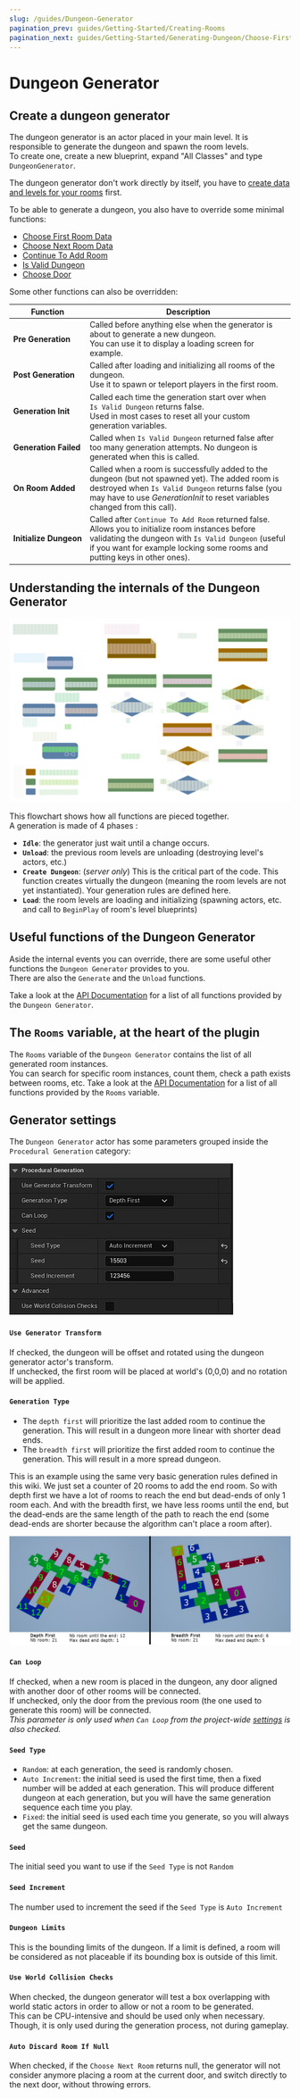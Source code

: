 ```yaml
---
slug: /guides/Dungeon-Generator
pagination_prev: guides/Getting-Started/Creating-Rooms
pagination_next: guides/Getting-Started/Generating-Dungeon/Choose-First-Room-Data
---
```


# Dungeon Generator

## Create a dungeon generator

The dungeon generator is an actor placed in your main level. It is responsible to generate the dungeon and spawn the room levels.\
To create one, create a new blueprint, expand "All Classes" and type `DungeonGenerator`.

The dungeon generator don't work directly by itself, you have to [create data and levels for your rooms](Creating-Rooms) first.

To be able to generate a dungeon, you also have to override some minimal functions:

- [Choose First Room Data](Choose-First-Room-Data.md)
- [Choose Next Room Data](Choose-Next-Room-Data.md)
- [Continue To Add Room](Continue-To-Add-Room.md)
- [Is Valid Dungeon](Is-Valid-Dungeon.md)
- [Choose Door](Choose-Door.md)

Some other functions can also be overridden:

Function | Description
--- | ---
**Pre&nbsp;Generation** | Called before anything else when the generator is about to generate a new dungeon.<br/>You can use it to display a loading screen for example.
**Post&nbsp;Generation** | Called after loading and initializing all rooms of the dungeon.<br/>Use it to spawn or teleport players in the first room.
**Generation&nbsp;Init** | Called each time the generation start over when `Is Valid Dungeon` returns false.<br/>Used in most cases to reset all your custom generation variables.
**Generation&nbsp;Failed** | Called when `Is Valid Dungeon` returned false after too many generation attempts. No dungeon is generated when this is called.
**On&nbsp;Room&nbsp;Added** | Called when a room is successfully added to the dungeon (but not spawned yet). The added room is destroyed when `Is Valid Dungeon` returns false (you may have to use *GenerationInit* to reset variables changed from this call).
**Initialize&nbsp;Dungeon** | Called after `Continue To Add Room` returned false. Allows you to initialize room instances before validating the dungeon with `Is Valid Dungeon` (useful if you want for example locking some rooms and putting keys in other ones).

## Understanding the internals of the Dungeon Generator

![](../../Images/Flowchart_Dark_v4.svg)

This flowchart shows how all functions are pieced together.\
A generation is made of 4 phases :

- **`Idle`**: the generator just wait until a change occurs.
- **`Unload`**: the previous room levels are unloading (destroying level's actors, etc.)
- **`Create Dungeon`**: (*server only*) This is the critical part of the code. This function creates virtually the dungeon (meaning the room levels are not yet instantiated). Your generation rules are defined here.
- **`Load`**: the room levels are loading and initializing (spawning actors, etc. and call to `BeginPlay` of room's level blueprints)

## Useful functions of the Dungeon Generator

Aside the internal events you can override, there are some useful other functions the `Dungeon Generator` provides to you.\
There are also the `Generate` and the `Unload` functions.

Take a look at the [API Documentation](https://benpyton.github.io/ProceduralDungeon/api/Classes/DungeonGenerator#nodes) for a list of all functions provided by the `Dungeon Generator`.

## The `Rooms` variable, at the heart of the plugin

The `Rooms` variable of the `Dungeon Generator` contains the list of all generated room instances.\
You can search for specific room instances, count them, check a path exists between rooms, etc.
Take a look at the [API Documentation](https://benpyton.github.io/ProceduralDungeon/api/Classes/DungeonGraph#nodes) for a list of all functions provided by the `Rooms` variable.

## Generator settings

The `Dungeon Generator` actor has some parameters grouped inside the `Procedural Generation` category:

![](../../Images/GeneratorSettings.jpg)

#### `Use Generator Transform`

If checked, the dungeon will be offset and rotated using the dungeon generator actor's transform.\
If unchecked, the first room will be placed at world's (0,0,0) and no rotation will be applied.

#### `Generation Type`

- The `depth first` will prioritize the last added room to continue the generation.
This will result in a dungeon more linear with shorter dead ends.
- The `breadth first` will prioritize the first added room to continue the generation. This will result in a more spread dungeon.

This is an example using the same very basic generation rules defined in this wiki. We just set a counter of 20 rooms to add the end room. So with depth first we have a lot of rooms to reach the end but dead-ends of only 1 room each. And with the breadth first, we have less rooms until the end, but the dead-ends are the same length of the path to reach the end (some dead-ends are shorter because the algorithm can't place a room after).

![](../../Images/DepthBreadth.jpg)

#### `Can Loop`

If checked, when a new room is placed in the dungeon, any door aligned with another door of other rooms will be connected.\
If unchecked, only the door from the previous room (the one used to generate this room) will be connected.\
*This parameter is only used when `Can Loop` from the project-wide [settings](Plugin-Settings.md) is also checked.*

#### `Seed Type`

- `Random`: at each generation, the seed is randomly chosen.
- `Auto Increment`: the initial seed is used the first time, then a fixed number will be added at each generation. This will produce different dungeon at each generation, but you will have the same generation sequence each time you play.
- `Fixed`: the initial seed is used each time you generate, so you will always get the same dungeon.

#### `Seed`

The initial seed you want to use if the `Seed Type` is not `Random`

#### `Seed Increment`

The number used to increment the seed if the `Seed Type` is `Auto Increment`

#### `Dungeon Limits`

This is the bounding limits of the dungeon. If a limit is defined, a room will be considered as not placeable if its bounding box  is outside of this limit.

#### `Use World Collision Checks`

When checked, the dungeon generator will test a box overlapping with world static actors in order to allow or not a room to be generated.\
This can be CPU-intensive and should be used only when necessary. Though, it is only used during the generation process, not during gameplay.

#### `Auto Discard Room If Null`

When checked, if the `Choose Next Room` returns null, the generator will not consider anymore placing a room at the current door, and switch directly to the next door, without throwing errors.
